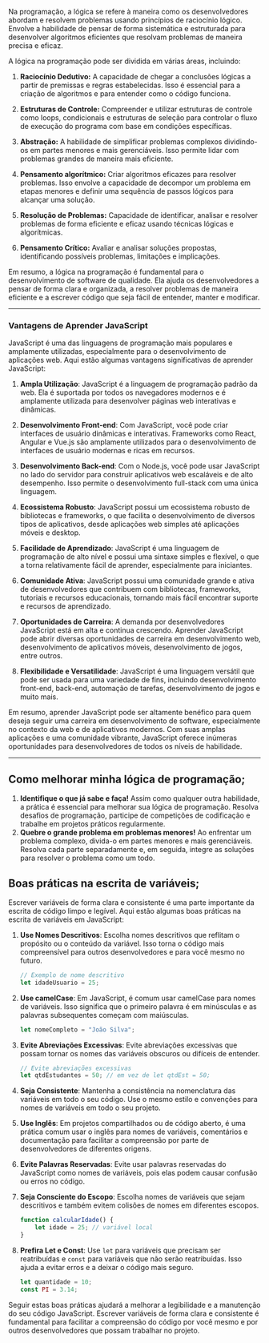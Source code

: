 Na programação, a lógica se refere à maneira como os desenvolvedores abordam e resolvem problemas usando princípios de raciocínio lógico. Envolve a habilidade de pensar de forma sistemática e estruturada para desenvolver algoritmos eficientes que resolvam problemas de maneira precisa e eficaz.

A lógica na programação pode ser dividida em várias áreas, incluindo:

1. **Raciocínio Dedutivo:** A capacidade de chegar a conclusões lógicas a partir de premissas e regras estabelecidas. Isso é essencial para a criação de algoritmos e para entender como o código funciona.

2. **Estruturas de Controle:** Compreender e utilizar estruturas de controle como loops, condicionais e estruturas de seleção para controlar o fluxo de execução do programa com base em condições específicas.

3. **Abstração:** A habilidade de simplificar problemas complexos dividindo-os em partes menores e mais gerenciáveis. Isso permite lidar com problemas grandes de maneira mais eficiente.

4. **Pensamento algorítmico:** Criar algoritmos eficazes para resolver problemas. Isso envolve a capacidade de decompor um problema em etapas menores e definir uma sequência de passos lógicos para alcançar uma solução.

5. **Resolução de Problemas:** Capacidade de identificar, analisar e resolver problemas de forma eficiente e eficaz usando técnicas lógicas e algorítmicas.

6. **Pensamento Crítico:** Avaliar e analisar soluções propostas, identificando possíveis problemas, limitações e implicações.

Em resumo, a lógica na programação é fundamental para o desenvolvimento de software de qualidade. Ela ajuda os desenvolvedores a pensar de forma clara e organizada, a resolver problemas de maneira eficiente e a escrever código que seja fácil de entender, manter e modificar.

-------

### Vantagens de Aprender JavaScript

JavaScript é uma das linguagens de programação mais populares e amplamente utilizadas, especialmente para o desenvolvimento de aplicações web. Aqui estão algumas vantagens significativas de aprender JavaScript:

1. **Ampla Utilização**: JavaScript é a linguagem de programação padrão da web. Ela é suportada por todos os navegadores modernos e é amplamente utilizada para desenvolver páginas web interativas e dinâmicas.

2. **Desenvolvimento Front-end**: Com JavaScript, você pode criar interfaces de usuário dinâmicas e interativas. Frameworks como React, Angular e Vue.js são amplamente utilizados para o desenvolvimento de interfaces de usuário modernas e ricas em recursos.

3. **Desenvolvimento Back-end**: Com o Node.js, você pode usar JavaScript no lado do servidor para construir aplicativos web escaláveis e de alto desempenho. Isso permite o desenvolvimento full-stack com uma única linguagem.

4. **Ecossistema Robusto**: JavaScript possui um ecossistema robusto de bibliotecas e frameworks, o que facilita o desenvolvimento de diversos tipos de aplicativos, desde aplicações web simples até aplicações móveis e desktop.

5. **Facilidade de Aprendizado**: JavaScript é uma linguagem de programação de alto nível e possui uma sintaxe simples e flexível, o que a torna relativamente fácil de aprender, especialmente para iniciantes.

6. **Comunidade Ativa**: JavaScript possui uma comunidade grande e ativa de desenvolvedores que contribuem com bibliotecas, frameworks, tutoriais e recursos educacionais, tornando mais fácil encontrar suporte e recursos de aprendizado.

7. **Oportunidades de Carreira**: A demanda por desenvolvedores JavaScript está em alta e continua crescendo. Aprender JavaScript pode abrir diversas oportunidades de carreira em desenvolvimento web, desenvolvimento de aplicativos móveis, desenvolvimento de jogos, entre outros.

8. **Flexibilidade e Versatilidade**: JavaScript é uma linguagem versátil que pode ser usada para uma variedade de fins, incluindo desenvolvimento front-end, back-end, automação de tarefas, desenvolvimento de jogos e muito mais.

Em resumo, aprender JavaScript pode ser altamente benéfico para quem deseja seguir uma carreira em desenvolvimento de software, especialmente no contexto da web e de aplicativos modernos. Com suas amplas aplicações e uma comunidade vibrante, JavaScript oferece inúmeras oportunidades para desenvolvedores de todos os níveis de habilidade.

------

## Como melhorar minha lógica de programação;

1. **Identifique o que já sabe e faça!** 
Assim como qualquer outra habilidade, a prática é essencial para melhorar sua lógica de programação. Resolva desafios de programação, participe de competições de codificação e trabalhe em projetos práticos regularmente.
2. **Quebre o grande problema em problemas menores!**
Ao enfrentar um problema complexo, divida-o em partes menores e mais gerenciáveis. Resolva cada parte separadamente e, em seguida, integre as soluções para resolver o problema como um todo.

## Boas práticas na escrita de variáveis;

Escrever variáveis de forma clara e consistente é uma parte importante da escrita de código limpo e legível. Aqui estão algumas boas práticas na escrita de variáveis em JavaScript:

1. **Use Nomes Descritivos**: Escolha nomes descritivos que reflitam o propósito ou o conteúdo da variável. Isso torna o código mais compreensível para outros desenvolvedores e para você mesmo no futuro.

   ```javascript
   // Exemplo de nome descritivo
   let idadeUsuario = 25;
   ```

2. **Use camelCase**: Em JavaScript, é comum usar camelCase para nomes de variáveis. Isso significa que o primeiro palavra é em minúsculas e as palavras subsequentes começam com maiúsculas.

   ```javascript
   let nomeCompleto = "João Silva";
   ```

3. **Evite Abreviações Excessivas**: Evite abreviações excessivas que possam tornar os nomes das variáveis obscuros ou difíceis de entender.

   ```javascript
   // Evite abreviações excessivas
   let qtdEstudantes = 50; // em vez de let qtdEst = 50;
   ```

4. **Seja Consistente**: Mantenha a consistência na nomenclatura das variáveis em todo o seu código. Use o mesmo estilo e convenções para nomes de variáveis em todo o seu projeto.

5. **Use Inglês**: Em projetos compartilhados ou de código aberto, é uma prática comum usar o inglês para nomes de variáveis, comentários e documentação para facilitar a compreensão por parte de desenvolvedores de diferentes origens.

6. **Evite Palavras Reservadas**: Evite usar palavras reservadas do JavaScript como nomes de variáveis, pois elas podem causar confusão ou erros no código.

7. **Seja Consciente do Escopo**: Escolha nomes de variáveis que sejam descritivos e também evitem colisões de nomes em diferentes escopos.

   ```javascript
   function calcularIdade() {
       let idade = 25; // variável local
   }
   ```

8. **Prefira Let e Const**: Use `let` para variáveis que precisam ser reatribuídas e `const` para variáveis que não serão reatribuídas. Isso ajuda a evitar erros e a deixar o código mais seguro.

   ```javascript
   let quantidade = 10;
   const PI = 3.14;
   ```

Seguir estas boas práticas ajudará a melhorar a legibilidade e a manutenção do seu código JavaScript. Escrever variáveis de forma clara e consistente é fundamental para facilitar a compreensão do código por você mesmo e por outros desenvolvedores que possam trabalhar no projeto.